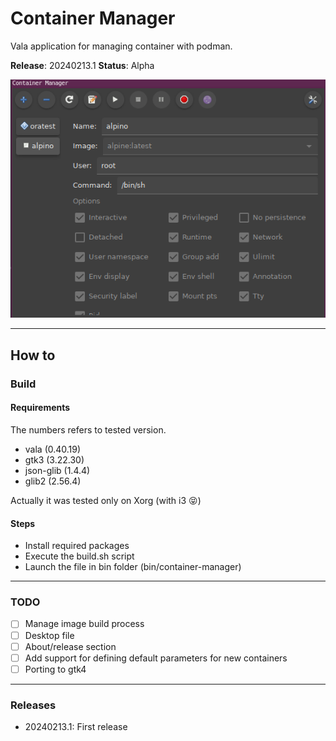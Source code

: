 # Container Manager

Vala application for managing container with podman.

**Release**: 20240213.1
**Status**: Alpha

![Screenhot release 20240213.1](20240213.1-i3.png "20240213.1")

---
## How to

### Build

#### Requirements

The numbers refers to tested version.

 - vala (0.40.19)
 - gtk3 (3.22.30)
 - json-glib (1.4.4)
 - glib2 (2.56.4)

Actually it was tested only on Xorg (with i3 😝)

#### Steps

 - Install required packages
 - Execute the build.sh script
 - Launch the file in bin folder (bin/container-manager)

---

### TODO

 - [ ] Manage image build process
 - [ ] Desktop file
 - [ ] About/release section
 - [ ] Add support for defining default parameters for new containers
 - [ ] Porting to gtk4

---

### Releases

 - 20240213.1: First release

